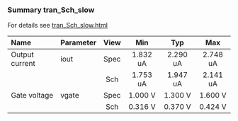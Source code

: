 ### Summary tran_Sch_slow

For details see <a href='tran_Sch_slow.html'>tran_Sch_slow.html</a>

|**Name**|**Parameter**|**View**|**Min** | **Typ** | **Max**|
|:---|:---|:---:|:---:|:---:|:---:|
|Output current|iout | Spec | 1.832 uA | 2.290 uA | 2.748 uA |
| | | Sch|1.753 uA | 1.947 uA | 2.141 uA |
|Gate voltage|vgate | Spec | 1.000 V | 1.300 V | 1.600 V |
| | | Sch|0.316 V | 0.370 V | 0.424 V |
